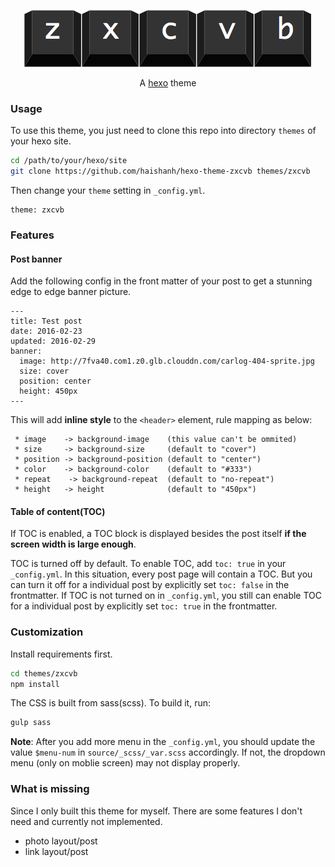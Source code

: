 <p align="center">
  <a href="http://zxcvb.hanhaishan.com">
    <img src="https://github.com/haishanh/hexo-theme-zxcvb/blob/master/_assets/zxcvb-black.png">
  </a>
  <p align="center">A <a href="https://hexo.io">hexo</a> theme</p>
</p>

### Usage

To use this theme, you just need to clone this repo into directory `themes` of your hexo site.

```sh
cd /path/to/your/hexo/site
git clone https://github.com/haishanh/hexo-theme-zxcvb themes/zxcvb
```

Then change your `theme` setting in `_config.yml`.

```text
theme: zxcvb
```

### Features

#### Post banner

Add the following config in the front matter of your post to get a stunning edge to edge banner picture.

```text
---
title: Test post
date: 2016-02-23
updated: 2016-02-29
banner:
  image: http://7fva40.com1.z0.glb.clouddn.com/carlog-404-sprite.jpg
  size: cover
  position: center
  height: 450px
---
```

This will add **inline style** to the `<header>` element, rule mapping as below:

```text
 * image    -> background-image    (this value can't be ommited)
 * size     -> background-size     (default to "cover")
 * position -> background-position (default to "center")
 * color    -> background-color    (default to "#333")
 * repeat    -> background-repeat  (default to "no-repeat")
 * height   -> height              (default to "450px")
```

#### Table of content(TOC)

If TOC is enabled, a TOC block is displayed besides the post itself **if the screen width is large enough**.

TOC is turned off by default. To enable TOC, add `toc: true` in your `_config.yml`. In this situation, every post page will contain a TOC. But you can turn it off for a individual post by explicitly set `toc: false` in the frontmatter. If TOC is not turned on in `_config.yml`, you still can enable TOC for a individual post by explicitly set `toc: true` in the frontmatter.

### Customization

Install requirements first.

```sh
cd themes/zxcvb
npm install
```

The CSS is built from sass(scss). To build it, run:

```sh
gulp sass
```

**Note**: After you add more menu in the `_config.yml`, you should update the value `$menu-num` in `source/_scss/_var.scss` accordingly. If not, the dropdown menu (only on moblie screen) may not display properly.

### What is missing

Since I only built this theme for myself. There are some features I don't need and currently not implemented.

 * photo layout/post
 * link layout/post
